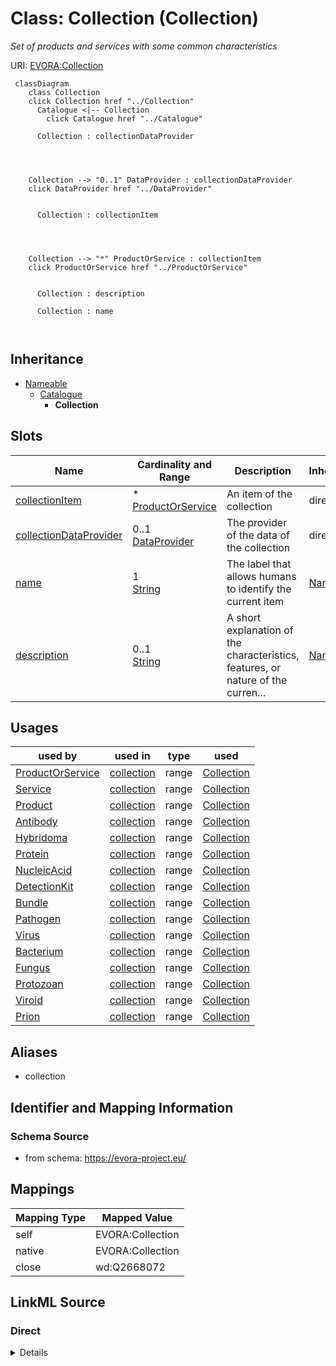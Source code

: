 

# Class: Collection (Collection)


_Set of products and services with some common characteristics_





URI: [EVORA:Collection](https://evora-project.eu/Collection)






```mermaid
 classDiagram
    class Collection
    click Collection href "../Collection"
      Catalogue <|-- Collection
        click Catalogue href "../Catalogue"
      
      Collection : collectionDataProvider
        
          
    
    
    Collection --> "0..1" DataProvider : collectionDataProvider
    click DataProvider href "../DataProvider"

        
      Collection : collectionItem
        
          
    
    
    Collection --> "*" ProductOrService : collectionItem
    click ProductOrService href "../ProductOrService"

        
      Collection : description
        
      Collection : name
        
      
```





## Inheritance
* [Nameable](Nameable.md)
    * [Catalogue](Catalogue.md)
        * **Collection**



## Slots

| Name | Cardinality and Range | Description | Inheritance |
| ---  | --- | --- | --- |
| [collectionItem](collectionItem.md) | * <br/> [ProductOrService](ProductOrService.md) | An item of the collection | direct |
| [collectionDataProvider](collectionDataProvider.md) | 0..1 <br/> [DataProvider](DataProvider.md) | The provider of the data of the collection | direct |
| [name](name.md) | 1 <br/> [String](String.md) | The label that allows humans to identify the current item | [Nameable](Nameable.md) |
| [description](description.md) | 0..1 <br/> [String](String.md) | A short explanation of the characteristics, features, or nature of the curren... | [Nameable](Nameable.md) |





## Usages

| used by | used in | type | used |
| ---  | --- | --- | --- |
| [ProductOrService](ProductOrService.md) | [collection](collection.md) | range | [Collection](Collection.md) |
| [Service](Service.md) | [collection](collection.md) | range | [Collection](Collection.md) |
| [Product](Product.md) | [collection](collection.md) | range | [Collection](Collection.md) |
| [Antibody](Antibody.md) | [collection](collection.md) | range | [Collection](Collection.md) |
| [Hybridoma](Hybridoma.md) | [collection](collection.md) | range | [Collection](Collection.md) |
| [Protein](Protein.md) | [collection](collection.md) | range | [Collection](Collection.md) |
| [NucleicAcid](NucleicAcid.md) | [collection](collection.md) | range | [Collection](Collection.md) |
| [DetectionKit](DetectionKit.md) | [collection](collection.md) | range | [Collection](Collection.md) |
| [Bundle](Bundle.md) | [collection](collection.md) | range | [Collection](Collection.md) |
| [Pathogen](Pathogen.md) | [collection](collection.md) | range | [Collection](Collection.md) |
| [Virus](Virus.md) | [collection](collection.md) | range | [Collection](Collection.md) |
| [Bacterium](Bacterium.md) | [collection](collection.md) | range | [Collection](Collection.md) |
| [Fungus](Fungus.md) | [collection](collection.md) | range | [Collection](Collection.md) |
| [Protozoan](Protozoan.md) | [collection](collection.md) | range | [Collection](Collection.md) |
| [Viroid](Viroid.md) | [collection](collection.md) | range | [Collection](Collection.md) |
| [Prion](Prion.md) | [collection](collection.md) | range | [Collection](Collection.md) |




## Aliases


* collection



## Identifier and Mapping Information







### Schema Source


* from schema: https://evora-project.eu/




## Mappings

| Mapping Type | Mapped Value |
| ---  | ---  |
| self | EVORA:Collection |
| native | EVORA:Collection |
| close | wd:Q2668072 |







## LinkML Source

<!-- TODO: investigate https://stackoverflow.com/questions/37606292/how-to-create-tabbed-code-blocks-in-mkdocs-or-sphinx -->

### Direct

<details>
```yaml
name: Collection
description: Set of products and services with some common characteristics
title: Collection
from_schema: https://evora-project.eu/
aliases:
- collection
close_mappings:
- wd:Q2668072
is_a: Catalogue
slots:
- collectionItem
- collectionDataProvider
slot_usage:
  collectionItem:
    name: collectionItem
    description: An item of the collection
    title: collection item
    close_mappings:
    - dcat:resource
    range: ProductOrService
    required: false
    multivalued: true
  collectionDataProvider:
    name: collectionDataProvider
    description: The provider of the data of the collection
    title: collection data provider
    close_mappings:
    - dct:isReferencedBy
    range: DataProvider
    required: false
    multivalued: false

```
</details>

### Induced

<details>
```yaml
name: Collection
description: Set of products and services with some common characteristics
title: Collection
from_schema: https://evora-project.eu/
aliases:
- collection
close_mappings:
- wd:Q2668072
is_a: Catalogue
slot_usage:
  collectionItem:
    name: collectionItem
    description: An item of the collection
    title: collection item
    close_mappings:
    - dcat:resource
    range: ProductOrService
    required: false
    multivalued: true
  collectionDataProvider:
    name: collectionDataProvider
    description: The provider of the data of the collection
    title: collection data provider
    close_mappings:
    - dct:isReferencedBy
    range: DataProvider
    required: false
    multivalued: false
attributes:
  collectionItem:
    name: collectionItem
    description: An item of the collection
    title: collection item
    from_schema: https://evora-project.eu/
    close_mappings:
    - dcat:resource
    rank: 1000
    alias: collectionItem
    owner: Collection
    domain_of:
    - Collection
    range: ProductOrService
    required: false
    multivalued: true
  collectionDataProvider:
    name: collectionDataProvider
    description: The provider of the data of the collection
    title: collection data provider
    from_schema: https://evora-project.eu/
    close_mappings:
    - dct:isReferencedBy
    rank: 1000
    alias: collectionDataProvider
    owner: Collection
    domain_of:
    - Collection
    range: DataProvider
    required: false
    multivalued: false
  name:
    name: name
    description: The label that allows humans to identify the current item
    title: name
    comments:
    - 'The title of the item should be as short and descriptive as possible. E.g.
      for virus products it should basically be based on the following Pattern:

      "Virus name", "virus host type", "collection year", "country of collection"
      ex "suspected epidemiological origin", "genotype", "strain", "variant name or
      specific feature"'
    from_schema: https://evora-project.eu/
    exact_mappings:
    - dct:title
    close_mappings:
    - rdfs:label
    rank: 1000
    alias: name
    owner: Collection
    domain_of:
    - Nameable
    range: string
    required: true
    multivalued: false
  description:
    name: description
    description: A short explanation of the characteristics, features, or nature of
      the current item
    title: description
    comments:
    - 'Describe this item in few lines. This description will serve as a summary to
      present the item.

      '
    from_schema: https://evora-project.eu/
    exact_mappings:
    - dct:description
    rank: 1000
    alias: description
    owner: Collection
    domain_of:
    - Nameable
    range: string
    required: false
    multivalued: false

```
</details>